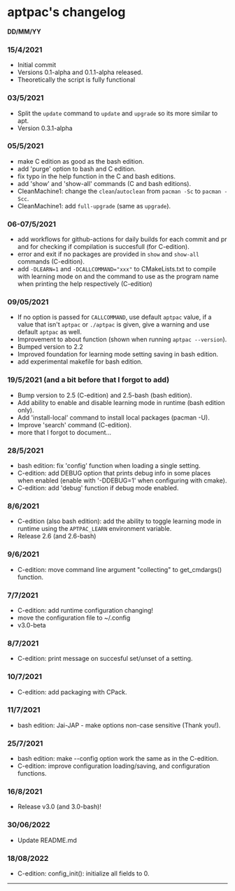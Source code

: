 # aptpac's changelog
**DD/MM/YY**

### 15/4/2021
- Initial commit
- Versions 0.1-alpha and 0.1.1-alpha released.
- Theoretically the script is fully functional
### 03/5/2021
- Split the `update` command to `update` and `upgrade` so its more similar to apt.
- Version 0.3.1-alpha
### 05/5/2021
- make C edition as good as the bash edition.
- add 'purge' option to bash and C edition.
- fix typo in the help function in the C and bash editions.
- add 'show' and 'show-all' commands (C and bash editions).
- CleanMachine1: change the `clean`/`autoclean` from `pacman -Sc` to `pacman -Scc`.
- CleanMachine1: add `full-upgrade` (same as `upgrade`).
### 06-07/5/2021
- add workflows for github-actions for daily builds for each commit and pr and for checking if compilation is succesfull (for C-edition).
- error and exit if no packages are provided in `show` and `show-all` commands (C-edition).
- add `-DLEARN=1` and `-DCALLCOMMAND="xxx"` to CMakeLists.txt to compile with learning mode on and the command to use as the program name when printing the help respectively (C-edition)
### 09/05/2021
- If no option is passed for `CALLCOMMAND`, use default `aptpac` value, if a value that isn't `aptpac` or `./aptpac` is given, give a warning and use default `aptpac` as well.
- Improvement to about function (shown when running `aptpac --version`).
- Bumped version to 2.2
- Improved foundation for learning mode setting saving in bash edition.
- add experimental makefile for bash edition.
### 19/5/2021 (and a bit before that I forgot to add)
- Bump version to 2.5 (C-edition) and 2.5-bash (bash edition).
- Add ability to enable and disable learning mode in runtime (bash edition only).
- Add 'install-local' command to install local packages (pacman -U).
- Improve 'search' command (C-edition).
- more that I forgot to document...
### 28/5/2021
- bash edition: fix 'config' function when loading a single setting.
- C-edition: add DEBUG option that prints debug info in some places when enabled (enable with '-DDEBUG=1' when configuring with cmake).
- C-edition: add 'debug' function if debug mode enabled.
### 8/6/2021
- C-edition (also bash edition): add the ability to toggle learning mode in runtime using the `APTPAC_LEARN` environment variable.
- Release 2.6 (and 2.6-bash)
### 9/6/2021
- C-edition: move command line argument "collecting" to get_cmdargs() function.
### 7/7/2021
- C-edition: add runtime configuration changing!
- move the configuration file to ~/.config
- v3.0-beta
### 8/7/2021
- C-edition: print message on succesful set/unset of a setting.
### 10/7/2021
- C-edition: add packaging with CPack.
### 11/7/2021
- bash edition: Jai-JAP - make options non-case sensitive (Thank you!).
### 25/7/2021
- bash edition: make --config option work the same as in the C-edition.
- C-edition: improve configuration loading/saving, and configuration functions.
### 16/8/2021
- Release v3.0 (and 3.0-bash)!
### 30/06/2022
- Update README.md
### 18/08/2022
- C-edition: config_init(): initialize all fields to 0.

<hr>
